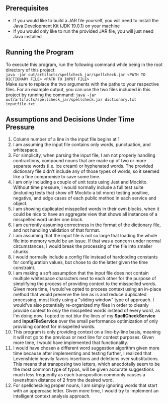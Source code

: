 ## Prerequisites

- If you would like to build a JAR file yourself, you will need to install the Java Development Kit (JDK 19.0.1)
on your machine
- If you would only like to run the provided JAR file, you will just need Java installed

## Running the Program

To execute this program, run the following command while being in the root directory of this project: \
`java -jar out/artifacts/spellcheck_jar/spellcheck.jar <PATH TO DICTIONARY FILE> <PATH TO INPUT FILE>` \
Make sure to replace the two arguments with the paths to your respective files. For an example output, you can use the
two files included in this project by running the command:
`java -jar out/artifacts/spellcheck_jar/spellcheck.jar dictionary.txt inputfile.txt`

## Assumptions and Decisions Under Time Pressure

1. Column number of a line in the input file begins at 1
2. I am assuming the input file contains only words, punctuation, and whitespace.
3. For simplicity, when parsing the input file, I am not properly handling contractions, compound nouns that are made up
of two or more separate words (i.e. ice cream) or hyphenated words. The provided dictionary file didn't include any of
those types of words, so it seemed like a fine compromise to save some time.
4. I am only including a couple of unit tests using Jest and Mockito. Without time pressure,
I would normally include a full test suite (including tests that show off Mockito a bit more) 
testing positive, negative, and edge cases of each public method in each service and object.
5. I am showing duplicated misspelled words in their own blocks, when it could be nice to have an aggregate view that
shows all instances of a misspelled word under one block.
6. I am currently assuming correctness in the format of the dictionary file, and not handling validation of that format.
7. I am assuming that the input file is not so large that loading the whole file into memory would be an issue. If that 
was a concern under normal circumstances, I would break the processing of the file into smaller chunks.
8. I would normally include a config file instead of hardcoding constants for configuration values, but chose to do the
latter given the time constraint.
9. I am making a soft assumption that the input file does not contain multiple whitespace characters next to each other
for the purpose of simplifying the process of providing context to the misspelled words. Given more time, I would've
opted to process context using an in-place method that would preserve the line as is and reduce duplicated processing,
most likely using a "sliding window" type of approach. I would've also potentially re-organized my files in order to 
cleanly provide context to _only_ the misspelled words instead of every word, as I'm doing now. I opted to not blur the
lines of my **SpellCheckService** and **InputFileService** over the small performance optimization of only providing
context for misspelled words.
10. This program is only providing context on a line-by-line basis, meaning it will not go to the previous or next line 
for context purposes. Given more time, I would have implemented that functionality.
11. I would have chosen a different word suggestion algorithm given more time because after implementing and testing 
further, I realized that Levenshtein heavily favors insertions and deletions over substitutions. This means that 
transposing two letters, which anecdotally seem to be the most common type of typos, will be given accurate
suggestions much less frequently as each transposition commonly causes a levenshtein distance of 2 from the desired 
word. 
12. For spellchecking proper nouns, I am simply ignoring words that start with an uppercase letter. Given more time, I 
would try to implement an intelligent context analysis approach.